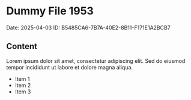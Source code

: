 # Dummy File 1953

Date: 2025-04-03
ID: B5485CA6-7B7A-40E2-8B11-F171E1A2BCB7

## Content

Lorem ipsum dolor sit amet, consectetur adipiscing elit.
Sed do eiusmod tempor incididunt ut labore et dolore magna aliqua.

* Item 1
* Item 2
* Item 3
